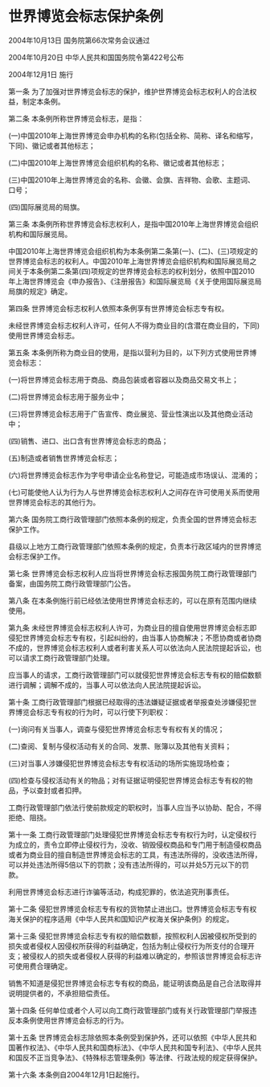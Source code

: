 # 世界博览会标志保护条例

2004年10月13日 国务院第66次常务会议通过

2004年10月20日 中华人民共和国国务院令第422号公布

2004年12月1日 施行

<!-- INFO END -->

第一条 为了加强对世界博览会标志的保护，维护世界博览会标志权利人的合法权益，制定本条例。

第二条 本条例所称世界博览会标志，是指：

(一)中国2010年上海世界博览会申办机构的名称(包括全称、简称、译名和缩写，下同)、徽记或者其他标志；

(二)中国2010年上海世界博览会组织机构的名称、徽记或者其他标志；

(三)中国2010年上海世界博览会的名称、会徽、会旗、吉祥物、会歌、主题词、口号；

(四)国际展览局的局旗。

第三条 本条例所称世界博览会标志权利人，是指中国2010年上海世界博览会组织机构和国际展览局。

中国2010年上海世界博览会组织机构为本条例第二条第(一)、(二)、(三)项规定的世界博览会标志的权利人。中国2010年上海世界博览会组织机构和国际展览局之间关于本条例第二条第(四)项规定的世界博览会标志的权利划分，依照中国2010年上海世界博览会《申办报告》、《注册报告》和国际展览局《关于使用国际展览局局旗的规定》确定。

第四条 世界博览会标志权利人依照本条例享有世界博览会标志专有权。

未经世界博览会标志权利人许可，任何人不得为商业目的(含潜在商业目的，下同)使用世界博览会标志。

第五条 本条例所称为商业目的使用，是指以营利为目的，以下列方式使用世界博览会标志：

(一)将世界博览会标志用于商品、商品包装或者容器以及商品交易文书上；

(二)将世界博览会标志用于服务业中；

(三)将世界博览会标志用于广告宣传、商业展览、营业性演出以及其他商业活动中；

(四)销售、进口、出口含有世界博览会标志的商品；

(五)制造或者销售世界博览会标志；

(六)将世界博览会标志作为字号申请企业名称登记，可能造成市场误认、混淆的；

(七)可能使他人认为行为人与世界博览会标志权利人之间存在许可使用关系而使用世界博览会标志的其他行为。

第六条 国务院工商行政管理部门依照本条例的规定，负责全国的世界博览会标志保护工作。

县级以上地方工商行政管理部门依照本条例的规定，负责本行政区域内的世界博览会标志保护工作。

第七条 世界博览会标志权利人应当将世界博览会标志报国务院工商行政管理部门备案，由国务院工商行政管理部门公告。

第八条 在本条例施行前已经依法使用世界博览会标志的，可以在原有范围内继续使用。

第九条 未经世界博览会标志权利人许可，为商业目的擅自使用世界博览会标志即侵犯世界博览会标志专有权，引起纠纷的，由当事人协商解决；不愿协商或者协商不成的，世界博览会标志权利人或者利害关系人可以依法向人民法院提起诉讼，也可以请求工商行政管理部门处理。

应当事人的请求，工商行政管理部门可以就侵犯世界博览会标志专有权的赔偿数额进行调解；调解不成的，当事人可以依法向人民法院提起诉讼。

第十条 工商行政管理部门根据已经取得的违法嫌疑证据或者举报查处涉嫌侵犯世界博览会标志专有权的行为时，可以行使下列职权：

(一)询问有关当事人，调查与侵犯世界博览会标志专有权有关的情况；

(二)查阅、复制与侵权活动有关的合同、发票、账簿以及其他有关资料；

(三)对当事人涉嫌侵犯世界博览会标志专有权活动的场所实施现场检查；

(四)检查与侵权活动有关的物品；对有证据证明侵犯世界博览会标志专有权的物品，予以查封或者扣押。

工商行政管理部门依法行使前款规定的职权时，当事人应当予以协助、配合，不得拒绝、阻挠。

第十一条 工商行政管理部门处理侵犯世界博览会标志专有权行为时，认定侵权行为成立的，责令立即停止侵权行为，没收、销毁侵权商品和专门用于制造侵权商品或者为商业目的擅自制造世界博览会标志的工具，有违法所得的，没收违法所得，可以并处违法所得5倍以下的罚款；没有违法所得的，可以并处5万元以下的罚款。

利用世界博览会标志进行诈骗等活动，构成犯罪的，依法追究刑事责任。

第十二条 侵犯世界博览会标志专有权的货物禁止进出口。世界博览会标志专有权海关保护的程序适用《中华人民共和国知识产权海关保护条例》的规定。

第十三条 侵犯世界博览会标志专有权的赔偿数额，按照权利人因被侵权所受到的损失或者侵权人因侵权所获得的利益确定，包括为制止侵权行为所支付的合理开支；被侵权人的损失或者侵权人获得的利益难以确定的，参照该世界博览会标志许可使用费合理确定。

销售不知道是侵犯世界博览会标志专有权的商品，能证明该商品是自己合法取得并说明提供者的，不承担赔偿责任。

第十四条 任何单位或者个人可以向工商行政管理部门或有关行政管理部门举报违反本条例使用世界博览会标志的行为。

第十五条 世界博览会标志除依照本条例受到保护外，还可以依照《中华人民共和国著作权法》、《中华人民共和国商标法》、《中华人民共和国专利法》、《中华人民共和国反不正当竞争法》、《特殊标志管理条例》等法律、行政法规的规定获得保护。

第十六条 本条例自2004年12月1日起施行。